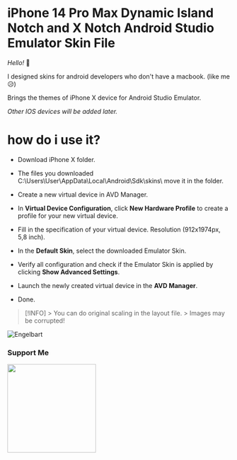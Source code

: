 # iPhone 14 Pro Max Dynamic Island Notch and X Notch Android Studio Emulator Skin File
*Hello!*  👋

I designed skins for android developers who don't have a macbook.  (like me 😥)

Brings the themes of iPhone X device for Android Studio Emulator.

*Other IOS devices will be added later.*

# how do i use it?
* Download iPhone X folder.

- The files you downloaded  C:\Users\User\AppData\Local\Android\Sdk\skins\ move it in the folder.

- Create a new virtual device in AVD Manager.

- In **Virtual Device Configuration**, click **New Hardware Profile** to create a profile for your new virtual device.

- Fill in the specification of your virtual device. Resolution (912x1974px, 5,8 inch).

- In the **Default Skin**, select the downloaded Emulator Skin.

- Verify all configuration and check if the Emulator Skin is applied by clicking **Show Advanced Settings**.

- Launch the newly created virtual device in the **AVD Manager**.

- Done.

> [!INFO] > You can do original scaling in the layout file. > Images may be corrupted!

![Engelbart](https://i.ibb.co/ckPTk4W/i-Phone-AVD-Readme.png)

### Support Me

<a href="https://www.buymeacoffee.com/semihkesgin"><img src="https://cdn.buymeacoffee.com/buttons/v2/default-yellow.png" width="200" /></a>
